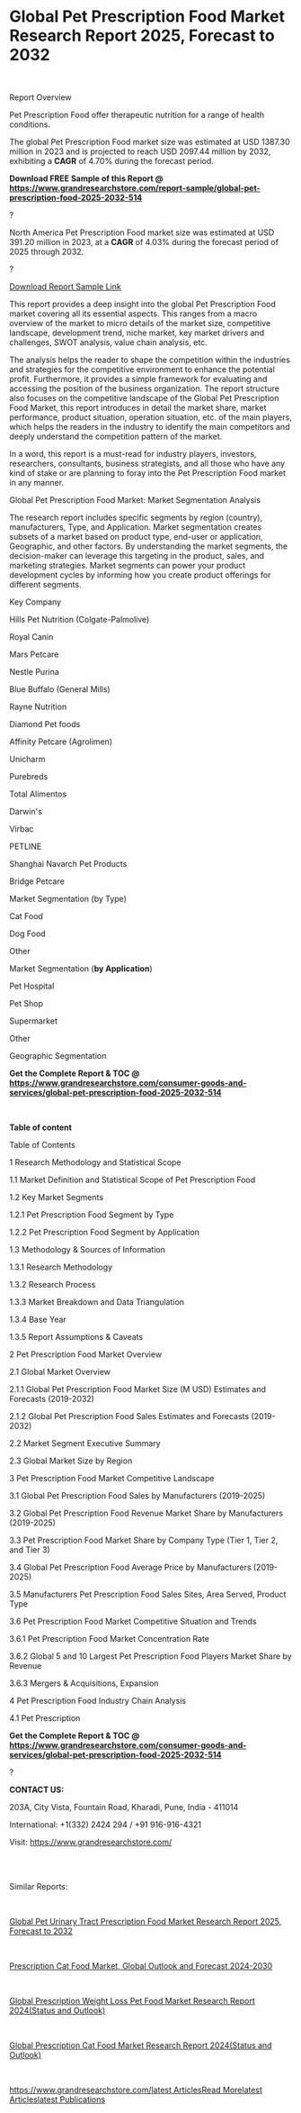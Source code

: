 <h1>Global Pet Prescription Food Market Research Report 2025, Forecast to 2032</h1><br/><p>Report Overview</p>
 
 
 
 <p>Pet Prescription Food offer therapeutic nutrition for a range of health conditions.</p>
 
 
 
 <p>The global Pet Prescription Food market size was estimated at USD 1387.30 million in 2023 and is projected to reach USD 2097.44 million by 2032, exhibiting a <strong>CAGR</strong> of 4.70% during the forecast period.</p>
 
 
 
 <div><b>Download FREE Sample of this Report @ <a href="https://www.grandresearchstore.com/report-sample/global-pet-prescription-food-2025-2032-514">https://www.grandresearchstore.com/report-sample/global-pet-prescription-food-2025-2032-514</a></b></div>
 
 
 
 <p>? </p>
 
 
 
 <p>North America Pet Prescription Food market size was estimated at USD 391.20 million in 2023, at a <strong>CAGR</strong> of 4.03% during the forecast period of 2025 through 2032.</p>
 
 
 
 <p>? </p>
 
 
 
 <p><a href="https://www.grandresearchstore.com/mr-admin/report-sample/global-pet-prescription-food-2025-2032-514">Download Report Sample Link</a></p>
 
 
 
 <p>This report provides a deep insight into the global Pet Prescription Food market covering all its essential aspects. This ranges from a macro overview of the market to micro details of the market size, competitive landscape, development trend, niche market, key market drivers and challenges, SWOT analysis, value chain analysis, etc.</p>
 
 
 
 <p>The analysis helps the reader to shape the competition within the industries and strategies for the competitive environment to enhance the potential profit. Furthermore, it provides a simple framework for evaluating and accessing the position of the business organization. The report structure also focuses on the competitive landscape of the Global Pet Prescription Food Market, this report introduces in detail the market share, market performance, product situation, operation situation, etc. of the main players, which helps the readers in the industry to identify the main competitors and deeply understand the competition pattern of the market.</p>
 
 
 
 <p>In a word, this report is a must-read for industry players, investors, researchers, consultants, business strategists, and all those who have any kind of stake or are planning to foray into the Pet Prescription Food market in any manner.</p>
 
 
 
 <p>Global Pet Prescription Food Market: Market Segmentation Analysis</p>
 
 
 
 <p>The research report includes specific segments by region (country), manufacturers, Type, and Application. Market segmentation creates subsets of a market based on product type, end-user or application, Geographic, and other factors. By understanding the market segments, the decision-maker can leverage this targeting in the product, sales, and marketing strategies. Market segments can power your product development cycles by informing how you create product offerings for different segments.</p>
 
 
 
 <p>Key Company</p>
 
 
 
 <p>Hills Pet Nutrition (Colgate-Palmolive)</p>
 
 
 
 <p>Royal Canin</p>
 
 
 
 <p>Mars Petcare</p>
 
 
 
 <p>Nestle Purina</p>
 
 
 
 <p>Blue Buffalo (General Mills)</p>
 
 
 
 <p>Rayne Nutrition</p>
 
 
 
 <p>Diamond Pet foods</p>
 
 
 
 <p>Affinity Petcare (Agrolimen)</p>
 
 
 
 <p>Unicharm</p>
 
 
 
 <p>Purebreds</p>
 
 
 
 <p>Total Alimentos</p>
 
 
 
 <p>Darwin&#39;s</p>
 
 
 
 <p>Virbac</p>
 
 
 
 <p>PETLINE</p>
 
 
 
 <p>Shanghai Navarch Pet Products</p>
 
 
 
 <p>Bridge Petcare</p>
 
 
 
 <p>Market Segmentation (by Type)</p>
 
 
 
 <p>Cat Food</p>
 
 
 
 <p>Dog Food</p>
 
 
 
 <p>Other</p>
 
 
 
 <p>Market Segmentation (<strong>by Application</strong>)</p>
 
 
 
 <p>Pet Hospital</p>
 
 
 
 <p>Pet Shop</p>
 
 
 
 <p>Supermarket</p>
 
 
 
 <p>Other</p>
 
 
 
 <p>Geographic Segmentation</p>
 
 
 
 <div><b>Get the Complete Report & TOC @ <a href="https://www.grandresearchstore.com/consumer-goods-and-services/global-pet-prescription-food-2025-2032-514">https://www.grandresearchstore.com/consumer-goods-and-services/global-pet-prescription-food-2025-2032-514</a></b></div>
 
 
 
 <p><br />
 
 <b>Table of content</b></p>
 
 
 
 <p>Table of Contents<br />
 
 1 Research Methodology and Statistical Scope<br />
 
 1.1 Market Definition and Statistical Scope of Pet Prescription Food<br />
 
 1.2 Key Market Segments<br />
 
 1.2.1 Pet Prescription Food Segment by Type<br />
 
 1.2.2 Pet Prescription Food Segment by Application<br />
 
 1.3 Methodology & Sources of Information<br />
 
 1.3.1 Research Methodology<br />
 
 1.3.2 Research Process<br />
 
 1.3.3 Market Breakdown and Data Triangulation<br />
 
 1.3.4 Base Year<br />
 
 1.3.5 Report Assumptions & Caveats<br />
 
 2 Pet Prescription Food Market Overview<br />
 
 2.1 Global Market Overview<br />
 
 2.1.1 Global Pet Prescription Food Market Size (M USD) Estimates and Forecasts (2019-2032)<br />
 
 2.1.2 Global Pet Prescription Food Sales Estimates and Forecasts (2019-2032)<br />
 
 2.2 Market Segment Executive Summary<br />
 
 2.3 Global Market Size by Region<br />
 
 3 Pet Prescription Food Market Competitive Landscape<br />
 
 3.1 Global Pet Prescription Food Sales by Manufacturers (2019-2025)<br />
 
 3.2 Global Pet Prescription Food Revenue Market Share by Manufacturers (2019-2025)<br />
 
 3.3 Pet Prescription Food Market Share by Company Type (Tier 1, Tier 2, and Tier 3)<br />
 
 3.4 Global Pet Prescription Food Average Price by Manufacturers (2019-2025)<br />
 
 3.5 Manufacturers Pet Prescription Food Sales Sites, Area Served, Product Type<br />
 
 3.6 Pet Prescription Food Market Competitive Situation and Trends<br />
 
 3.6.1 Pet Prescription Food Market Concentration Rate<br />
 
 3.6.2 Global 5 and 10 Largest Pet Prescription Food Players Market Share by Revenue<br />
 
 3.6.3 Mergers & Acquisitions, Expansion<br />
 
 4 Pet Prescription Food Industry Chain Analysis<br />
 
 4.1 Pet Prescription</p>
 
 
 
 <div><b>Get the Complete Report & TOC @ <a href="https://www.grandresearchstore.com/consumer-goods-and-services/global-pet-prescription-food-2025-2032-514">https://www.grandresearchstore.com/consumer-goods-and-services/global-pet-prescription-food-2025-2032-514</a></b></div>
 
 
 
 <p>? </p>
 
 
 
 <p><b>CONTACT US:</b><br />
 
 203A, City Vista, Fountain Road, Kharadi, Pune, India - 411014<br />
 
 International: +1(332) 2424 294 / +91 916-916-4321<br />
 
 Visit: <a href="https://www.grandresearchstore.com/">https://www.grandresearchstore.com/</a><br />
 
 <br />
 
 <br />
 
 Similar Reports:<br />
 
 <br />
 
 <a href="https://www.grandresearchstore.com/consumer-goods-and-services/global-pet-urinary-tract-prescription-food-2025-2032-201">Global Pet Urinary Tract Prescription Food Market Research Report 2025, Forecast to 2032</a><br />
 
 <br />
 
 <a href="https://www.grandresearchstore.com/life-sciences/global-prescription-cat-food-forecast-2024-2030-895">Prescription Cat Food Market, Global Outlook and Forecast 2024-2030</a><br />
 
 <br />
 
 <a href="https://www.grandresearchstore.com/food-and-beverages/global-prescription-weight-loss-pet-food-2024-117">Global Prescription Weight Loss Pet Food Market Research Report 2024(Status and Outlook)</a><br />
 
 <br />
 
 <a href="https://www.grandresearchstore.com/life-sciences/global-prescription-cat-food-2024-734">Global Prescription Cat Food Market Research Report 2024(Status and Outlook)</a><br />
 
 <br />
 
 <a href="https://gyeongbokgung.com">https://www.grandresearchstore.com/</a><a href="https://hallyeomaritime.com">latest Articles</a><a href="https://jingwansa.com">Read More</a><a href="https://nguoiviet.jp/">latest Articles</a><a href="https://www.intelmarketresearch.com/">latest Publications</a></p>